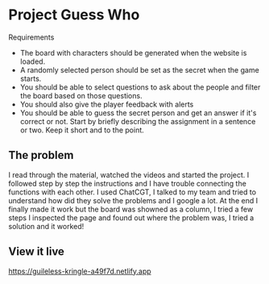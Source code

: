 # Project Guess Who

Requirements
- The board with characters should be generated when the website is loaded.
- A randomly selected person should be set as the secret when the game starts.
- You should be able to select questions to ask about the people and filter the board based on those questions.
- You should also give the player feedback with alerts
- You should be able to guess the secret person and get an answer if it's correct or not.
Start by briefly describing the assignment in a sentence or two. Keep it short and to the point.

## The problem

I read through the material, watched the videos and started the project. I followed step by step the instructions and I have trouble connecting the functions with each other. I used ChatCGT, I talked to my team and tried to understand how did they solve the problems and I google a lot. At the end I finally made it work but the board was showned as a column, I tried a few steps I inspected the page and found out where the problem was, I tried a solution and it worked! 

## View it live

https://guileless-kringle-a49f7d.netlify.app
